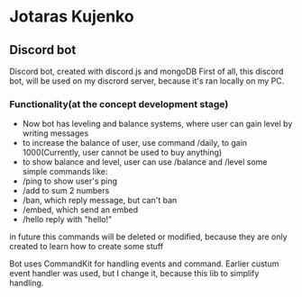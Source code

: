 # Jotaras Kujenko

## Discord bot

Discord bot, created with discord.js and mongoDB
First of all, this discord bot, will be used on my discrord server, because it's ran locally on my PC.

### Functionality(at the concept development stage)
- Now bot has leveling and balance systems, where user can gain level by writing messages
- to increase the balance of user, use command /daily, to gain 1000(Currently, user cannot be used to buy anything)
- to show balance and level, user can use /balance and /level
some simple commands like:
- /ping to show user's ping
- /add to sum 2 numbers
- /ban, which reply message, but can't ban
- /embed, which send an embed
- /hello reply with "hello!"
  
in future this commands will be deleted or modified, because they are only created to learn how to create some stuff

Bot uses CommandKit for handling events and command. Earlier custum event handler was used, but I change it, because this lib to simplify handling.
